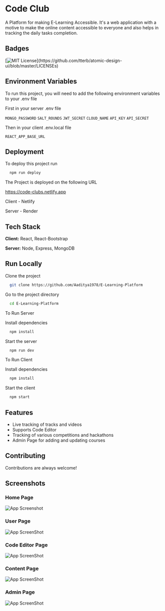
# Code Club

A Platform for making E-Learning Accessible. It's a web
application with a motive to make the online content accessible
to everyone and also helps in tracking the daily tasks
completion.


## Badges

[![MIT License](https://img.shields.io/apm/l/atomic-design-ui.svg?)](https://github.com/tterb/atomic-design-ui/blob/master/LICENSEs)




## Environment Variables

To run this project, you will need to add the following environment variables to your .env file

First in your server .env file

`MONGO_PASSWORD` `SALT_ROUNDS` `JWT_SECRET` `CLOUD_NAME` `API_KEY` `API_SECRET`

Then in your client .env.local file

`REACT_APP_BASE_URL`


## Deployment

To deploy this project run

```bash
  npm run deploy
```

The Project is deployed on the following URL

https://code-clubs.netlify.app

Client - Netlify

Server - Render


## Tech Stack

**Client:** React, React-Bootstrap

**Server:** Node, Express, MongoDB


## Run Locally

Clone the project

```bash
  git clone https://github.com/Aaditya1978/E-Learning-Platform
```

Go to the project directory

```bash
  cd E-Learning-Platform
```

To Run Server

Install dependencies

```bash
  npm install
```

Start the server

```bash
  npm run dev
```

To Run Client

Install dependencies

```bash
  npm install
```

Start the client

```bash
  npm start
```

## Features

- Live tracking of tracks and videos
- Supports Code Editor
- Tracking of various competitions and hackathons
- Admin Page for adding and updating courses


## Contributing

Contributions are always welcome!


## Screenshots

### Home Page
![App Screenshot](https://res.cloudinary.com/dsi3u8pfq/image/upload/v1656824218/WhatsApp_Image_2022-07-03_at_10.26.16_AM_twnjpf.jpg)

### User Page
![App ScreenShot](https://res.cloudinary.com/dsi3u8pfq/image/upload/v1656824329/WhatsApp_Image_2022-07-03_at_10.28.28_AM_ztkkng.jpg)

### Code Editor Page
![App ScreenShot](https://res.cloudinary.com/dsi3u8pfq/image/upload/v1656824431/WhatsApp_Image_2022-07-03_at_10.30.12_AM_zt5a6y.jpg)

### Content Page
![App ScreenShot](https://res.cloudinary.com/dsi3u8pfq/image/upload/v1656824518/WhatsApp_Image_2022-07-03_at_10.31.40_AM_p28dgp.jpg)

### Admin Page
![App ScreenShot](https://res.cloudinary.com/dsi3u8pfq/image/upload/v1656824585/Screenshot_2022-07-03_103249_luvisd.png)
